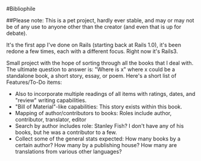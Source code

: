 #Bibliophile

##Please note: This is a pet project, hardly ever stable, and may or may not be of any use to anyone other than the creator (and even that is up for debate). 

It's the first app I've done on Rails (starting back at Rails 1.0), it's been redone a few times, each with a different focus. Right now it's Rails3.

Small project with the hope of sorting through all the books that I deal with. The ultimate question to answer is: "Where is x" where x could be a standalone book, a short story, essay, or poem. Here's a short list of Features/To-Do items:

- Also to incorporate multiple readings of all items with ratings, dates, and "review" writing capabilities.
- "Bill of Material"-like capabilities: This story exists within this book. 
- Mapping of author/contributors to books: Roles include author, contributor, translator, editor
- Search by author includes role: Stanley Fish? I don't have any of his books, but he was a contributor to a few.
- Collect some of the general stats expected: How many books by a certain author? How many by a publishing house? How many are translations from various other languages?